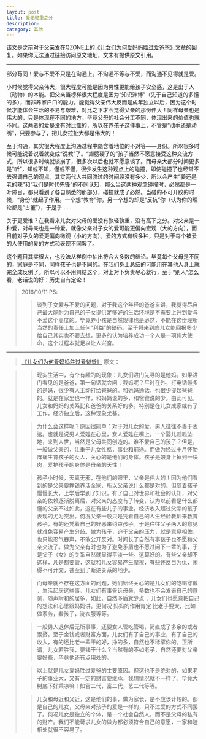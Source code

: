 ```yaml
---
layout: post
title: 爱无轻重之分
description:  
category: 其他
---
```


该文是之前对于父亲发在QZONE上的[《儿女们为何爱妈妈胜过爱爸爸》](http://user.qzone.qq.com/799793442/blog/1474898519)文章的回复。如果你无法通过链接访问原文地址，文末有提供原文引用。

---
部分苟同！爱与不爱不只是在沟通上。不沟通不等与不爱，而沟通不见得就是爱。

小时候觉得父亲伟大，很大程度可能是因为男性更能给孩子安全感，这是出于人（动物）的本能。把父亲当榜样很大程度是因为“知识渊博”（先于自己知道的多懂的多），而非养家户口的能力。能觉得父亲伟大反而是成年独立以后，因为这个时候才能体会生活的不易与艰难，对比之下才会觉得父亲的那份伟大！同样母亲也是伟大的，只是体现在不同的地方。毕竟父母的社会分工不同，体现出来的价值也就不同。这两者的爱是没有对比性的，所以在养孩子这件事上，不管是“动手还是动嘴”，只要参与了，把儿女拉扯大都是伟大的！

至于沟通，其实很大程度上沟通过程中隐含着地位的不对等——身份。所以很多时候可能说着说着就变成“说教”了。“翅膀硬了的”孩子当然不愿意接受这种交流方式，所以很多时候就谈崩了，很多次以后也就不愿意谈了。而母亲大部分时间更多是“听”，知或不知，懂或不懂，很少发生这种观点上的碰撞，即使碰撞了也经常不去强调自己的观点。其实两代人共同渡过的时间段没有多少，所以会产生“姜还是老的辣”和“我们是时代先锋”的不同认知，那么当这两种观念碰撞时，必然都是一叶障目，都只看到了各自熟悉的那部分，碰撞就成了必然。当碰的不可开胶的时候，“身份”就起了作用。一个想“教育”你，另一个想的却是“反抗”你（认为你的理论都是“古董”），于是乎……

关于更爱谁？在我看来儿女对父母的爱没有孰轻孰重，没有高下之分。对父亲是一种爱，对母亲也是一种爱。就像父亲对子女的爱可能更偏向宏观（大的方向），而目前对子女的爱更偏向微观（小的方向）。爱的方式有很多种，只是对于每个被爱的人使用的爱的方式和表现不同罢了。

这个题目其实很大，也没法从样例中抽出符合大多数的结论。毕竟每个父母是不同的，家庭是不同，同样孩子也是不同的。在我们身上总结的可能用在其他人身上就完全成反例了。所以可以不用纠结这个，对上对下负责尽心就行，至于“别人”怎么看，老话说的好：历史自有定论！

> 2016/10/11 PS:
> 
> > 谈到子女爱与不爱的问题，对于我这个年经的爸爸来讲，我觉得尽自己最大能耐为自己的子女提供足够好的生活环境是不需要上升到爱与不爱这个高度的。毕竟养小孩是自然规律也是必然，不能在这份理所当然的责任上加上任何“利益”的砝码。至于将来到底儿女能回报多少给自己其实也不要去想，更多的认为培养成功一个人是一项伟大使命，这个过程本就足以让人兴奋。

--- 
> [《儿女们为何爱妈妈胜过爱爸爸》](http://user.qzone.qq.com/799793442/blog/1474898519) 原文：

> > 现实生活中，有个有趣的的现象：儿女们进门先寻的是他妈。如果进门看见的是爸爸，第一句话就会问：我妈呢？平时在外，打电话最多的是妈，很少有人主动打给爸爸的。和她妈通话，也很少提起爸爸的。就是在家里也一样，和妈妈说的多，和爸爸说的少。由此可见，儿女和妈妈的关系比和爸爸的关系好的多。特别是在儿女成家或有了工作，经济独立后，这种现象尤甚。
> 
> > 为什么会这样呢？原因很简单：对于对儿女的爱，男人往往不善于表达。也就是说男人爱娃在心里，女人爱娃在嘴上。一个婴儿呱呱坠地，来到人世，当然是父母共同创造的。谁不爱自己的孩子？但是，一般做父亲的，注重于儿女性格，事业和前途。而做为经过十月怀胎阵痛生育孩子的女人，关心的是他们的身体。孩子是娘身上掉到一块肉，爱护孩子的身体是母亲的天性！
>        
> > 孩子小时候，天真无邪，在他们的眼里，父亲是伟大的！因为他们看到的是父亲要挣钱养活全家，所以父亲说什么都是对的。但随着孩子慢慢长大，上学后学到了知识，有了自己对世界和社会的认知，对父亲的依赖逐渐脱离后，对父亲的态度有了转变，认为以前看是什么都懂的父亲不过如此，这在有些儿子的事业，经济收入超过父辈的孩子表现的尤为突出。何况父亲一般只是凭着自己的人生经验教训来教育孩子，有的还凭着自己的好恶来约束孩子。于是往往父子两人的意见就难免容易产生分歧。做为孩子，迫于父亲的压力，就是意见相佐，也只能忍气吞声，不敢公开反对。时间长了自然有事孩子也不愿和父亲交流了。做为父亲有时也为了避免矛盾也不愿过问下一辈的事，于是父子（女）的关系自然就显得平淡一些。这算好的。有些父亲却不这样，凡是都要管，这就和儿女容易产生摩擦，有些还反目为仇，闹得不可开交，甚至到了断绝关系的地步。
>       
> > 而母亲就不存在这方面的问题，她们始终关心的是儿女们的吃喝穿戴 ，生活起居这些事。儿女们有事告诉母亲，多数也不会发表自己的意见，随声附和的居多，如此，自然矛盾就少点 ，儿女们也愿意把自己的想法和心思跟妈妈讲。更何况  妈妈的作用肯定  比老子要大，比如做家务，看孩子，洗衣服等等。
>        
> > 一般男人退休后无所事事，还要女人管吃管喝，简直成了多余的或者累赘。至于金钱或者财富方面，儿女们有了自己的事业，有了自己的收入，有的还比老一辈干的好，挣的多，自然也不稀罕你的。正所谓，儿女若胜我，要钱干什么？当然有的不如老子，自然还要对父亲要好些，毕竟他还有点用处的。
>        
> > 以上就是儿女爱妈胜过爱爸的主要原因。但这也不是绝对的，如果老子的事业大，又有一定的财富要继承，我想情况就不一样了。毕竟大树底下好乘凉嘛！如官二代，富二代，艺二代等等。
>         
> > 儿女和母近和父近，这是他们的事，做为家长，是不应该计较的。都是自己的儿女，父母亲对孩子的爱是一样的，只不过爱的方式不同罢了。何况儿女是独立的个体，是一个社会自然人，而不是父母的私有的财产。我们不能苛求儿女的做为都必须符合自己的意愿，一家和睦相处就很不容易了。

